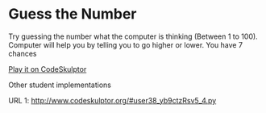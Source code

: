 # Guess the Number

Try guessing the number what the computer is thinking (Between 1 to 100). Computer will help you by telling you to go higher or lower. You have 7 chances

[Play it on CodeSkulptor](http://www.codeskulptor.org/#user46_yb9ctzRsv5_5.py)

Other student implementations

URL 1: http://www.codeskulptor.org/#user38_yb9ctzRsv5_4.py

